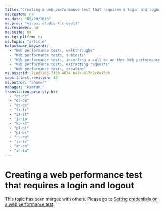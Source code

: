 ```yaml
---
title: "Creating a web performance test that requires a login and logout"
ms.custom: na
ms.date: "09/28/2016"
ms.prod: "visual-studio-tfs-dev14"
ms.reviewer: na
ms.suite: na
ms.tgt_pltfrm: na
ms.topic: "article"
helpviewer_keywords: 
  - "Web performance tests, walkthroughs"
  - "Web performance tests, subtests"
  - "Web performance tests, inserting a call to another Web performance test"
  - "Web performance tests, extracting requests"
  - "Web performance tests, creating"
ms.assetid: 7ced5165-716b-4634-ba7c-817d2c8e95d6
caps.latest.revision: 46
ms.author: "ahomer"
manager: "kamrani"
translation.priority.ht: 
  - "cs-cz"
  - "de-de"
  - "es-es"
  - "fr-fr"
  - "it-it"
  - "ja-jp"
  - "ko-kr"
  - "pl-pl"
  - "pt-br"
  - "ru-ru"
  - "tr-tr"
  - "zh-cn"
  - "zh-tw"
---
```

# Creating a web performance test that requires a login and logout
This topic has been merged with others. Please go to [Setting credentials on a web performance test](../test_notintoc/setting-credentials-on-a-web-performance-test.md).